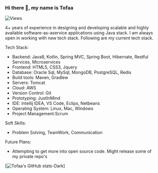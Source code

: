 ### Hi there 👋, my name is Tofaa 
![Views](https://komarev.com/ghpvc/?username=Tofaa2)

4+ years of experience in designing and developing scalable and highly available software­-​as­-​a­​service applications using Java stack.  I am always open in working with new tech stack. Following are my current tech stack.

Tech Stack:

- Backend: Java8, Kotlin, Spring MVC, Spring Boot, Hibernate, Restful Services, Microservices
- Frontend: HTML5, CSS3, Jquery
- Database: Oracle Sql, MySql, MongoDB, PostgreSQL, Redis
- Build tools: Maven, Gradlew
- Servers: Tomcat
- Cloud: AWS
- Version Control: Git
- Prototyping: JustInMind
- IDE: Intellij IDEA, VS Code, Eclips, Netbeans
- Operating System: Linux, Mac, Windows
- Project Management:Scrum

Soft Skills:

- Problem Solving, TeamWork, Communication 


Future Plans:

- Attempting to get more into open source code. Might release some of my private repo's

[![Tofaa's GitHub stats-Dark](https://github-readme-stats.vercel.app/api?username=Tofaa2&show_icons=true&theme=tokyonight)]
